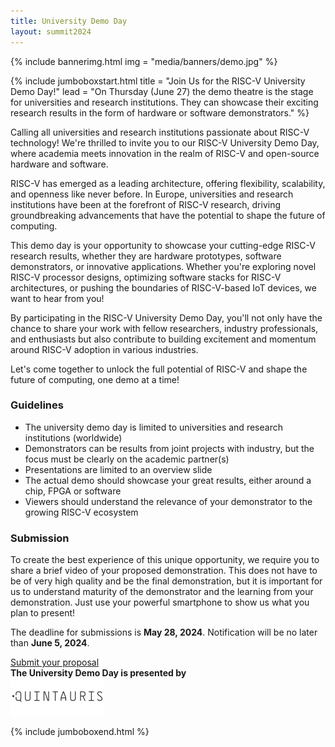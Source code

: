 ```yaml
---
title: University Demo Day
layout: summit2024
---
```


{% include bannerimg.html
    img = "media/banners/demo.jpg"
%}

{% include jumboboxstart.html
    title = "Join Us for the RISC-V University Demo Day!"
    lead = "On Thursday (June 27) the demo theatre is the stage for universities and research institutions. They can showcase their exciting research results in the form of hardware or software demonstrators."
%}

Calling all universities and research institutions passionate about RISC-V
technology! We're thrilled to invite you to our RISC-V University Demo Day,
where academia meets innovation in the realm of RISC-V and open-source hardware
and software.

RISC-V has emerged as a leading architecture, offering flexibility, scalability,
and openness like never before. In Europe, universities and research
institutions have been at the forefront of RISC-V research, driving
groundbreaking advancements that have the potential to shape the future of
computing.

This demo day is your opportunity to showcase your cutting-edge RISC-V research
results, whether they are hardware prototypes, software demonstrators, or
innovative applications. Whether you're exploring novel RISC-V processor
designs, optimizing software stacks for RISC-V architectures, or pushing the
boundaries of RISC-V-based IoT devices, we want to hear from you!

By participating in the RISC-V University Demo Day, you'll not only have the
chance to share your work with fellow researchers, industry professionals, and
enthusiasts but also contribute to building excitement and momentum around
RISC-V adoption in various industries.

Let's come together to unlock the full potential of RISC-V and shape the future
of computing, one demo at a time!

### Guidelines

- The university demo day is limited to universities and research institutions (worldwide)
- Demonstrators can be results from joint projects with industry, but the focus must be clearly on the academic partner(s)
- Presentations are limited to an overview slide
- The actual demo should showcase your great results, either around a chip, FPGA or software
- Viewers should understand the relevance of your demonstrator to the growing RISC-V ecosystem

### Submission

To create the best experience of this unique opportunity, we require you to
share a brief video of your proposed demonstration. This does not have to be of
very high quality and be the final demonstration, but it is important for us to
understand maturity of the demonstrator and the learning from your
demonstration. Just use your powerful smartphone to show us what you plan to
present!

The deadline for submissions is **May 28, 2024**. Notification will be no later
than **June 5, 2024**.


<div class="row justify-content-md-center my-4">
    <a href="https://forms.gle/VrV4SRPbJX5XiLgT6" class="btn btn-lg" style="background-color: var(--riscv-y); border-color: var(--riscv-y); width:50%;">Submit your proposal</a>
</div>

<div class="text-center mt-5">
    <b>The University Demo Day is presented by</b><br/>
    <a href="https://www.quintauris.eu" target="_blank"><img src="media/logos/sponsors/quintauris.svg" width="150" /></a>
</div>

{% include jumboboxend.html %}
